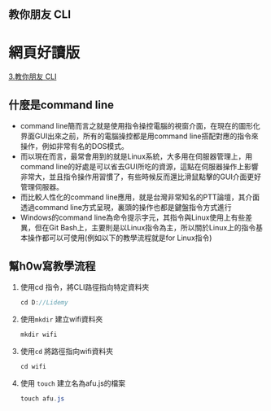 ﻿## 教你朋友 CLI

# 網頁好讀版

[3.教你朋友 CLI](https://www.notion.so/3-CLI-5ce7f3c438564a94940249b250119025)

## 什麼是command line

- command line簡而言之就是使用指令操控電腦的視窗介面，在現在的圖形化界面GUI出來之前，所有的電腦操控都是用command line搭配對應的指令來操作，例如非常有名的DOS模式。
- 而以現在而言，最常會用到的就是Linux系統，大多用在伺服器管理上，用command line的好處是可以省去GUI所吃的資源，這點在伺服器操作上影響非常大，並且指令操作用習慣了，有些時候反而還比滑鼠點擊的GUI介面更好管理伺服器。
- 而比較人性化的command line應用，就是台灣非常知名的PTT論壇，其介面透過command line方式呈現，裏頭的操作也都是鍵盤指令方式進行
- Windows的command line為命令提示字元，其指令與Linux使用上有些差異，但在Git Bash上，主要則是以Linux指令為主，所以關於Linux上的指令基本操作都可以可使用(例如以下的教學流程就是for Linux指令)

## 幫**h0w寫教學流程**

1. 使用cd 指令，將CLI路徑指向特定資料夾

    ```csharp
    cd D://Lidemy
    ```

2. 使用`mkdir` 建立wifi資料夾

    ```csharp
    mkdir wifi
    ```

3. 使用`cd` 將路徑指向wifi資料夾

    ```csharp
    cd wifi
    ```

4. 使用 `touch` 建立名為afu.js的檔案

    ```csharp
    touch afu.js
    ```